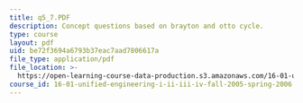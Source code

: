 ```yaml
---
title: q5_7.PDF
description: Concept questions based on brayton and otto cycle.
type: course
layout: pdf
uid: be72f3694a6793b37eac7aad7806617a
file_type: application/pdf
file_location: >-
  https://open-learning-course-data-production.s3.amazonaws.com/16-01-unified-engineering-i-ii-iii-iv-fall-2005-spring-2006/be72f3694a6793b37eac7aad7806617a_q5_7.PDF
course_id: 16-01-unified-engineering-i-ii-iii-iv-fall-2005-spring-2006
---
```

